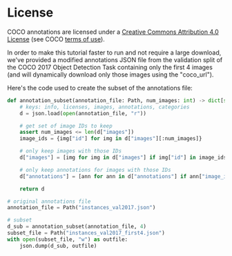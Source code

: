 # License

COCO annotations are licensed under a [Creative Commons Attribution 4.0 License](https://creativecommons.org/licenses/by/4.0/legalcode) (see COCO [terms of use](https://cocodataset.org/#termsofuse)).

In order to make this tutorial faster to run and not require a large download, we've provided a modified annotations JSON file from the validation split of the COCO 2017 Object Detection Task containing only the first 4 images (and will dynamically download only those images using the "coco_url").

Here's the code used to create the subset of the annotations file:

```python
def annotation_subset(annotation_file: Path, num_images: int) -> dict[str, Any]:
    # keys: info, licenses, images, annotations, categories
    d = json.load(open(annotation_file, "r"))

    # get set of image IDs to keep
    assert num_images <= len(d["images"])
    image_ids = {img["id"] for img in d["images"][:num_images]}

    # only keep images with those IDs
    d["images"] = [img for img in d["images"] if img["id"] in image_ids]

    # only keep annotations for images with those IDs
    d["annotations"] = [ann for ann in d["annotations"] if ann["image_id"] in image_ids]

    return d

# original annotations file
annotation_file = Path("instances_val2017.json")

# subset
d_sub = annotation_subset(annotation_file, 4)
subset_file = Path("instances_val2017_first4.json")
with open(subset_file, "w") as outfile:
    json.dump(d_sub, outfile)
```

